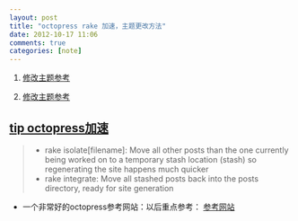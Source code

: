 ```yaml
---
layout: post
title: "octopress rake 加速，主题更改方法"
date: 2012-10-17 11:06
comments: true
categories: [note]
---
```

1. [修改主题参考](http://melandri.net/2012/02/14/octopress-theme-customization/ "引用")

<!--more-->

2. [修改主题参考](http://zacharymaril.com/blog/2012/02/24/please-please-octopress/ "引用")
## [tip octopress加速](http://blog.pixelingene.com/2011/09/tips-for-speeding-up-octopress-site-generation/ "tip")

> * rake isolate[filename]: Move all other posts than the one currently being worked on to a temporary stash location (stash) so regenerating the site happens much quicker
> * rake integrate: Move all stashed posts back into the posts directory, ready for site generation

* 一个非常好的octopress参考网站：以后重点参考：
    [参考网站](http://syeong.jcsg.com/2012/07/06/liquid-examples-octopress-categories/ )
